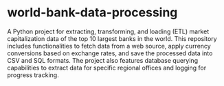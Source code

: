 # world-bank-data-processing
 A Python project for extracting, transforming, and loading (ETL) market capitalization data of the top 10 largest banks in the world. This repository includes functionalities to fetch data from a web source, apply currency conversions based on exchange rates, and save the processed data into CSV and SQL formats. The project also features database querying capabilities to extract data for specific regional offices and logging for progress tracking.
